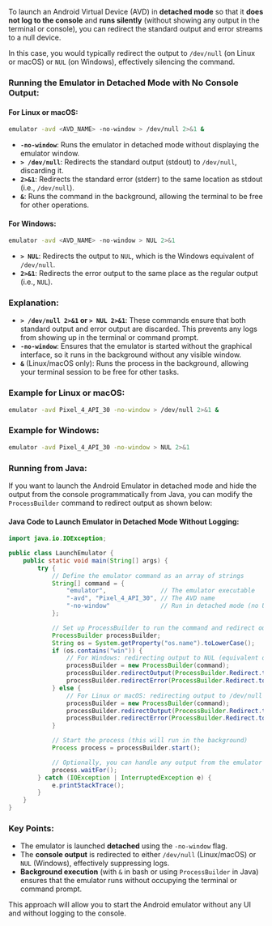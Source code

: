 To launch an Android Virtual Device (AVD) in **detached mode** so that it **does not log to the console** and **runs silently** (without showing any output in the terminal or console), you can redirect the standard output and error streams to a null device.

In this case, you would typically redirect the output to `/dev/null` (on Linux or macOS) or `NUL` (on Windows), effectively silencing the command.

### Running the Emulator in Detached Mode with No Console Output:

#### For Linux or macOS:

```bash
emulator -avd <AVD_NAME> -no-window > /dev/null 2>&1 &
```

- **`-no-window`**: Runs the emulator in detached mode without displaying the emulator window.
- **`> /dev/null`**: Redirects the standard output (stdout) to `/dev/null`, discarding it.
- **`2>&1`**: Redirects the standard error (stderr) to the same location as stdout (i.e., `/dev/null`).
- **`&`**: Runs the command in the background, allowing the terminal to be free for other operations.

#### For Windows:

```bash
emulator -avd <AVD_NAME> -no-window > NUL 2>&1
```

- **`> NUL`**: Redirects the output to `NUL`, which is the Windows equivalent of `/dev/null`.
- **`2>&1`**: Redirects the error output to the same place as the regular output (i.e., `NUL`).
  
### Explanation:

- **`> /dev/null 2>&1` or `> NUL 2>&1`**: These commands ensure that both standard output and error output are discarded. This prevents any logs from showing up in the terminal or command prompt.
- **`-no-window`**: Ensures that the emulator is started without the graphical interface, so it runs in the background without any visible window.
- **`&`** (Linux/macOS only): Runs the process in the background, allowing your terminal session to be free for other tasks.

### Example for Linux or macOS:

```bash
emulator -avd Pixel_4_API_30 -no-window > /dev/null 2>&1 &
```

### Example for Windows:

```bash
emulator -avd Pixel_4_API_30 -no-window > NUL 2>&1
```

### Running from Java:

If you want to launch the Android Emulator in detached mode and hide the output from the console programmatically from Java, you can modify the `ProcessBuilder` command to redirect output as shown below:

#### Java Code to Launch Emulator in Detached Mode Without Logging:

```java
import java.io.IOException;

public class LaunchEmulator {
    public static void main(String[] args) {
        try {
            // Define the emulator command as an array of strings
            String[] command = {
                "emulator",               // The emulator executable
                "-avd", "Pixel_4_API_30", // The AVD name
                "-no-window"              // Run in detached mode (no UI)
            };

            // Set up ProcessBuilder to run the command and redirect output to /dev/null or NUL
            ProcessBuilder processBuilder;
            String os = System.getProperty("os.name").toLowerCase();
            if (os.contains("win")) {
                // For Windows: redirecting output to NUL (equivalent of /dev/null)
                processBuilder = new ProcessBuilder(command);
                processBuilder.redirectOutput(ProcessBuilder.Redirect.to(new java.io.File("NUL")));
                processBuilder.redirectError(ProcessBuilder.Redirect.to(new java.io.File("NUL")));
            } else {
                // For Linux or macOS: redirecting output to /dev/null
                processBuilder = new ProcessBuilder(command);
                processBuilder.redirectOutput(ProcessBuilder.Redirect.to(new java.io.File("/dev/null")));
                processBuilder.redirectError(ProcessBuilder.Redirect.to(new java.io.File("/dev/null")));
            }

            // Start the process (this will run in the background)
            Process process = processBuilder.start();

            // Optionally, you can handle any output from the emulator here if needed, or just let it run
            process.waitFor();
        } catch (IOException | InterruptedException e) {
            e.printStackTrace();
        }
    }
}

```

### Key Points:
- The emulator is launched **detached** using the `-no-window` flag.
- The **console output** is redirected to either `/dev/null` (Linux/macOS) or `NUL` (Windows), effectively suppressing logs.
- **Background execution** (with `&` in bash or using `ProcessBuilder` in Java) ensures that the emulator runs without occupying the terminal or command prompt.

This approach will allow you to start the Android emulator without any UI and without logging to the console.

